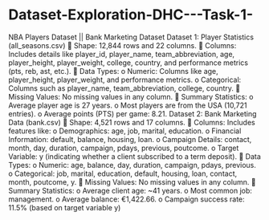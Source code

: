 # Dataset-Exploration-DHC---Task-1-
NBA Players Dataset || Bank Marketing Dataset
Dataset 1: Player Statistics (all_seasons.csv)
 Shape: 12,844 rows and 22 columns.
 Columns: Includes details like player_id, player_name, team_abbreviation, age, 
player_height, player_weight, college, country, and performance metrics (pts, reb, 
ast, etc.).
 Data Types:
o Numeric: Columns like age, player_height, player_weight, and performance 
metrics.
o Categorical: Columns such as player_name, team_abbreviation, college, 
country.
 Missing Values: No missing values in any column.
 Summary Statistics:
o Average player age is 27 years.
o Most players are from the USA (10,721 entries).
o Average points (PTS) per game: 8.21.
Dataset 2: Bank Marketing Data (bank.csv)
 Shape: 4,521 rows and 17 columns.
 Columns: Includes features like:
o Demographics: age, job, marital, education.
o Financial Information: default, balance, housing, loan.
o Campaign Details: contact, month, day, duration, campaign, pdays, previous, 
poutcome.
o Target Variable: y (indicating whether a client subscribed to a term deposit).
 Data Types:
o Numeric: age, balance, day, duration, campaign, pdays, previous.
o Categorical: job, marital, education, default, housing, loan, contact, month, 
poutcome, y.
 Missing Values: No missing values in any column.
 Summary Statistics:
o Average client age: ~41 years.
o Most common job: management.
o Average balance: €1,422.66.
o Campaign success rate: 11.5% (based on target variable y)
